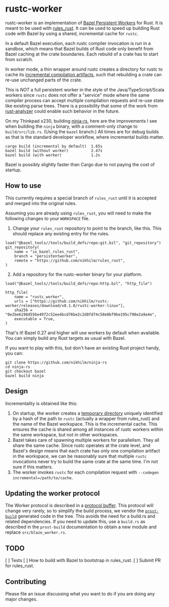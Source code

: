 rustc-worker
============

rustc-worker is an implementation of [Bazel Persistent
Workers](https://docs.bazel.build/versions/master/persistent-workers.html) for
Rust. It is meant to be used with
[rules_rust](https://github.com/bazelbuild/rules_rust). It can be used to speed
up building Rust code with Bazel by using a shared, incremental cache for
`rustc`.

In a default Bazel execution, each rustc compiler invocation is run in a
sandbox, which means that Bazel builds of Rust code only benefit from Bazel
caching at the crate boundaries. Each rebuild of a crate has to start from
scratch.

In worker mode, a thin wrapper around rustc creates a directory for rustc to
cache its [incremental compilation
artifacts](https://blog.rust-lang.org/2018/02/15/Rust-1.24.html), such that
rebuilding a crate can re-use unchanged parts of the crate.

This is _NOT_ a full persistent worker in the style of the
Java/TypeScript/Scala workers since `rustc` does not offer a "service" mode
where the same compiler process can accept multiple compilation requests and
re-use state like existing parse trees. There is a possibility that some of the
work from [rust-analyzer](https://rust-analyzer.github.io/) could enable such
behavior in the future.

On my Thinkpad x230, building [ninja-rs](https://github.com/nikhilm/ninja-rs),
here are the improvements I see when building the `ninja` binary, with a
comment-only change to `build/src/lib.rs`. (Using the `bazel` branch.)
All times are for debug builds as that is the standard developer workflow,
where incremental builds matter.

```
cargo build (incremental by default)  1.65s
bazel build (without worker)          2.47s
bazel build (with worker)             1.2s
```

Bazel is possibly slightly faster than Cargo due to not paying the cost of startup.

## How to use

This currently requires a special branch of `rules_rust` until it is accepted
and merged into the original rules.

Assuming you are already using `rules_rust`, you will need to make the
following changes to your `WORKSPACE` file.

1. Change your `rules_rust` repository to point to the branch, like this. This
   should replace any existing entry for the rules.

```
load("@bazel_tools//tools/build_defs/repo:git.bzl", "git_repository")
git_repository(
    name = "io_bazel_rules_rust",
    branch = "persistentworker",
    remote = "https://github.com/nikhilm/rules_rust",
)
```

2. Add a repository for the rustc-worker binary for your platform.

```
load("@bazel_tools//tools/build_defs/repo:http.bzl", "http_file")

http_file(
    name = "rustc_worker",
    urls = ["https://github.com/nikhilm/rustc-worker/releases/download/v0.1.0/rustc-worker-linux"],
    sha256 = "0e2be6198d556e4972c52ee4bcd76be2c2d8fd74c58e0bf9be195c798e2a9a4e",
    executable = True,
)
```

That's it! Bazel 0.27 and higher will use workers by default when available. You can simply build any Rust targets as usual with Bazel.

If you want to play with this, but don't have an existing Rust project handy, you can:

```
git clone https://github.com/nikhilm/ninja-rs
cd ninja-rs
git checkout bazel
bazel build ninja
```

## Design

Incrementality is obtained like this:

1. On startup, the worker creates a [temporary directory](https://github.com/nikhilm/rustc-worker/blob/b840ea9f9276c47b97591d274823da54e4cbd75b/src/lib.rs#L20) uniquely identified by a hash of the path to `rustc` (actually a wrapper from rules\_rust) and the name of the Bazel workspace. This is the incremental cache. This ensures the cache is shared among all instances of rustc workers within the same workspace, but not in other workspaces.
2. Bazel takes care of spawning multiple workers for parallelism. They all share the same cache. Since rustc operates at the crate level, and Bazel's design means that each crate has only one compilation artifact in the workspace, we can be reasonably sure that multiple `rustc` invocations never try to build the same crate at the same time. I'm not sure if this matters.
3. The worker invokes `rustc` for each compilation request with `--codegen incremental=/path/to/cache`.

## Updating the worker protocol

The Worker protocol is described in a [protocol
buffer](https://github.com/bazelbuild/bazel/blob/07e152e508d9926f1ec87cdf33c9970ee2f18a41/src/main/protobuf/worker_protocol.proto).
This protocol will change very rarely, so to simplify the build process, we
vendor the [`prost-build`](https://docs.rs/prost-build/) generated code in the
tree. This avoids the need for a build.rs and related dependencies. If you need
to update this, use a `build.rs` as described in the `prost-build`
documentation to obtain a new module and replace `src/blaze_worker.rs`.

## TODO

[ ] Tests
[ ] How to build with Bazel to bootstrap in rules\_rust.
[ ] Submit PR for rules\_rust.

## Contributing

Please file an issue discussing what you want to do if you are doing any major changes.
